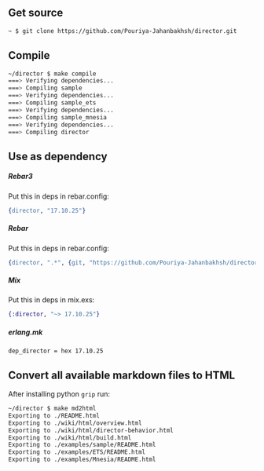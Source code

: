 ## Get source
```sh
~ $ git clone https://github.com/Pouriya-Jahanbakhsh/director.git
```


## Compile
```sh
~/director $ make compile
===> Verifying dependencies...
===> Compiling sample
===> Verifying dependencies...
===> Compiling sample_ets
===> Verifying dependencies...
===> Compiling sample_mnesia
===> Verifying dependencies...
===> Compiling director
```


## Use as dependency
##### Rebar3
Put this in deps in rebar.config:
```erlang
{director, "17.10.25"}
```

##### Rebar
Put this in deps in rebar.config:
```erlang
{director, ".*", {git, "https://github.com/Pouriya-Jahanbakhsh/director.git", {tag, "17.10.25"}}}
```

##### Mix
Put this in deps in mix.exs:
```elixir
{:director, "~> 17.10.25"}
```

##### erlang.mk
```make
dep_director = hex 17.10.25
```

## Convert all available markdown files to HTML
After installing python `grip` run:
```sh
~/director $ make md2html
Exporting to ./README.html
Exporting to ./wiki/html/overview.html
Exporting to ./wiki/html/director-behavior.html
Exporting to ./wiki/html/build.html
Exporting to ./examples/sample/README.html
Exporting to ./examples/ETS/README.html
Exporting to ./examples/Mnesia/README.html
```
